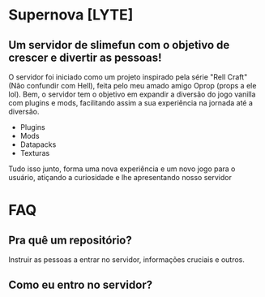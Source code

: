 # Supernova [LYTE]

## Um servidor de slimefun com o objetivo de crescer e divertir as pessoas!
O servidor foi iniciado como um projeto inspirado pela série "Rell Craft" (Não confundir com Hell), feita pelo meu amado amigo Oprop (props a ele lol). Bem, o servidor tem o objetivo em expandir a diversão do jogo vanilla com plugins e mods, facilitando assim a sua experiência na jornada até a diversão.

* Plugins
* Mods
* Datapacks
* Texturas

Tudo isso junto, forma uma nova experiência e um novo jogo para o usuário, atiçando a curiosidade e lhe apresentando nosso servidor

# FAQ

## Pra quê um repositório?
Instruir as pessoas a entrar no servidor, informações cruciais e outros.

## Como eu entro no servidor?


